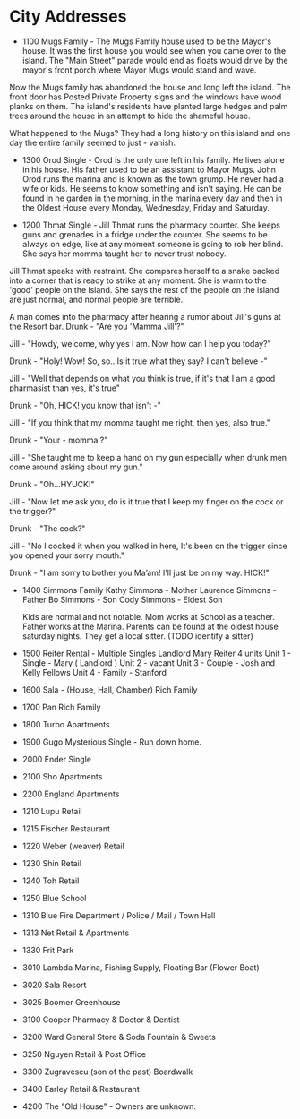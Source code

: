 
# City Addresses 
- 1100 Mugs
 Family -  The Mugs Family house used to be the Mayor's house. It was the first house you would see when you came over to the island. The "Main Street" parade would end as floats would drive by the mayor's front porch where Mayor Mugs would stand and wave. 

 Now the Mugs family has abandoned the house and long left the island. The front door has Posted Private Property signs and the windows have wood planks on them. The island's residents have planted large hedges and palm trees around the house in an attempt to hide the shameful house.

 What happened to the Mugs? They had a long history on this island and one day the entire family seemed to just - vanish.

- 1300 Orod
 Single - Orod is the only one left in his family. He lives alone in his house. His father used to be an assistant to Mayor Mugs. John Orod runs the marina and is known as the town grump. He never had a wife or kids. He seems to know something and isn't saying. He can be found in he garden in the morning, in the marina every day and then in the Oldest House every Monday, Wednesday, Friday and Saturday. 

- 1200 Thmat
 Single - Jill Thmat runs the pharmacy counter. She keeps guns and grenades in a fridge under the counter. She seems to be always on edge, like at any moment someone is going to rob her blind. She says her momma taught her to never trust nobody.

Jill Thmat speaks with restraint. She compares herself to a snake backed into a corner that is ready to strike at any moment. She is warm to the 'good' people on the island. She says the rest of the people on the island are just normal, and normal people are terrible. 

A man comes into the pharmacy after hearing a rumor about Jill's guns at the Resort bar. 
Drunk - "Are you  'Mamma Jill'?" 

Jill - "Howdy, welcome, why yes I am. Now how can I help you today?"

Drunk - "Holy! Wow! So, so.. Is it true what they say? I can't believe -"

Jill - "Well that depends on what you think is true, if it's that I am a good pharmasist than yes, it's true"

Drunk - "Oh, HICK! you know that isn't -"

Jill - "If you think that my momma taught me right, then yes, also true."

Drunk - "Your - momma ?"

Jill - "She taught me to keep a hand on my gun especially when drunk men come around asking about my gun."

Drunk - "Oh...HYUCK!"

Jill - "Now let me ask you, do is it true that I keep my finger on the cock or the trigger?"

Drunk - "The cock?"

Jill - "No I cocked it when you walked in here, It's been on the trigger since you opened your sorry mouth."

Drunk - "I am sorry to bother you Ma’am! I'll just be on my way. HICK!"

 
- 1400 Simmons
 Family
    Kathy Simmons - Mother
    Laurence Simmons - Father
    Bo Simmons - Son
    Cody Simmons - Eldest Son

    Kids are normal and not notable. Mom works at School as a teacher. Father works at the Marina. Parents can be found at the oldest house saturday nights. They get a local sitter. (TODO identify a sitter)

- 1500 Reiter
 Rental - Multiple Singles
    Landlord Mary Reiter
    4 units
    Unit 1 - Single - Mary ( Landlord )
    Unit 2 - vacant 
    Unit 3 - Couple - Josh and Kelly Fellows
    Unit 4 - Family - Stanford 

- 1600 Sala - (House, Hall, Chamber)
 Rich Family
- 1700 Pan
 Rich Family
- 1800 Turbo
 Apartments 
- 1900 Gugo
 Mysterious Single - Run down home.
- 2000 Ender
 Single
- 2100 Sho
 Apartments
- 2200 England
 Apartments
- 1210 Lupu
Retail
- 1215 Fischer
Restaurant
- 1220 Weber  (weaver)
 Retail
- 1230 Shin
 Retail
- 1240 Toh
 Retail
- 1250 Blue
 School
- 1310 Blue
 Fire Department / Police / Mail / Town Hall
- 1313 Net
 Retail & Apartments
- 1330 Frit
 Park
- 3010 Lambda
 Marina, Fishing Supply, Floating Bar (Flower Boat)
- 3020 Sala
 Resort
- 3025 Boomer
 Greenhouse
- 3100 Cooper
 Pharmacy & Doctor & Dentist
- 3200 Ward
 General Store & Soda Fountain & Sweets
- 3250 Nguyen
 Retail & Post Office
- 3300 Zugravescu (son of the past)
Boardwalk
- 3400 Earley
Retail & Restaurant
- 4200
The "Old House" - Owners are unknown.

